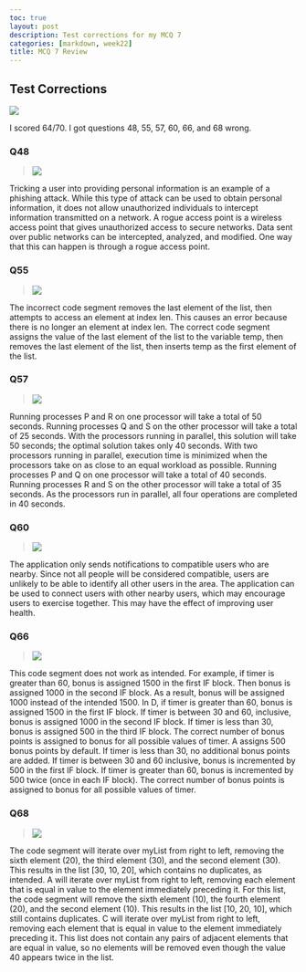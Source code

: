 ```yaml
---
toc: true
layout: post
description: Test corrections for my MCQ 7
categories: [markdown, week22] 
title: MCQ 7 Review
---
```


## Test Corrections

![](https://i.imgur.com/fZcl5zX.jpg)

I scored 64/70. I got questions 48, 55, 57, 60, 66, and 68 wrong. 

### Q48
> ![](https://i.imgur.com/qWPF1Gz.jpg)

Tricking a user into providing personal information is an example of a phishing attack. While this type of attack can be used to obtain personal information, it does not allow unauthorized individuals to intercept information transmitted on a network. A rogue access point is a wireless access point that gives unauthorized access to secure networks. Data sent over public networks can be intercepted, analyzed, and modified. One way that this can happen is through a rogue access point.

### Q55
>![](https://i.imgur.com/c8McWHz.jpg)

The incorrect code segment removes the last element of the list, then attempts to access an element at index len. This causes an error because there is no longer an element at index len. The correct code segment assigns the value of the last element of the list to the variable temp, then removes the last element of the list, then inserts temp as the first element of the list.

### Q57
> ![](https://i.imgur.com/5Eu08em.jpg)

Running processes P and R on one processor will take a total of 50 seconds. Running processes Q and S on the other processor will take a total of 25 seconds. With the processors running in parallel, this solution will take 50 seconds; the optimal solution takes only 40 seconds. With two processors running in parallel, execution time is minimized when the processors take on as close to an equal workload as possible. Running processes P and Q on one processor will take a total of 40 seconds. Running processes R and S on the other processor will take a total of 35 seconds. As the processors run in parallel, all four operations are completed in 40 seconds.

### Q60
>![](https://i.imgur.com/KzoL8Yr.jpg)

The application only sends notifications to compatible users who are nearby. Since not all people will be considered compatible, users are unlikely to be able to identify all other users in the area. The application can be used to connect users with other nearby users, which may encourage users to exercise together. This may have the effect of improving user health.

### Q66
>![](https://i.imgur.com/HC4IQEQ.jpg)

This code segment does not work as intended. For example, if timer is greater than 60, bonus is assigned 1500 in the first IF block. Then bonus is assigned 1000 in the second IF block. As a result, bonus will be assigned 1000 instead of the intended 1500. In D, if timer is greater than 60, bonus is assigned 1500 in the first IF block. If timer is between 30 and 60, inclusive, bonus is assigned 1000 in the second IF block. If timer is less than 30, bonus is assigned 500 in the third IF block. The correct number of bonus points is assigned to bonus for all possible values of timer. A assigns 500 bonus points by default. If timer is less than 30, no additional bonus points are added. If timer is between 30 and 60 inclusive, bonus is incremented by 500 in the first IF block. If timer is greater than 60, bonus is incremented by 500 twice (once in each IF block). The correct number of bonus points is assigned to bonus for all possible values of timer.

### Q68
>![](https://i.imgur.com/ynDFJy2.jpg)

The code segment will iterate over myList from right to left, removing the sixth element (20), the third element (30), and the second element (30). This results in the list [30, 10, 20], which contains no duplicates, as intended. A will iterate over myList from right to left, removing each element that is equal in value to the element immediately preceding it. For this list, the code segment will remove the sixth element (10), the fourth element (20), and the second element (10). This results in the list [10, 20, 10], which still contains duplicates. C will iterate over myList from right to left, removing each element that is equal in value to the element immediately preceding it. This list does not contain any pairs of adjacent elements that are equal in value, so no elements will be removed even though the value 40 appears twice in the list. 
